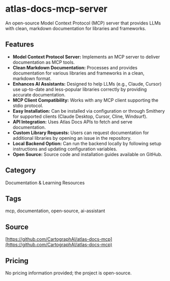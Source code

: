 # atlas-docs-mcp-server

An open-source Model Context Protocol (MCP) server that provides LLMs with clean, markdown documentation for libraries and frameworks.

## Features
- **Model Context Protocol Server:** Implements an MCP server to deliver documentation as MCP tools.
- **Clean Markdown Documentation:** Processes and provides documentation for various libraries and frameworks in a clean, markdown format.
- **Enhances AI Assistants:** Designed to help LLMs (e.g., Claude, Cursor) use up-to-date and less-popular libraries correctly by providing accurate documentation.
- **MCP Client Compatibility:** Works with any MCP client supporting the stdio protocol.
- **Easy Installation:** Can be installed via configuration or through Smithery for supported clients (Claude Desktop, Cursor, Cline, Windsurf).
- **API Integration:** Uses Atlas Docs APIs to fetch and serve documentation.
- **Custom Library Requests:** Users can request documentation for additional libraries by opening an issue in the repository.
- **Local Backend Option:** Can run the backend locally by following setup instructions and updating configuration variables.
- **Open Source:** Source code and installation guides available on GitHub.

## Category
Documentation & Learning Resources

## Tags
mcp, documentation, open-source, ai-assistant

## Source
[https://github.com/CartographAI/atlas-docs-mcp](https://github.com/CartographAI/atlas-docs-mcp)

## Pricing
No pricing information provided; the project is open-source.